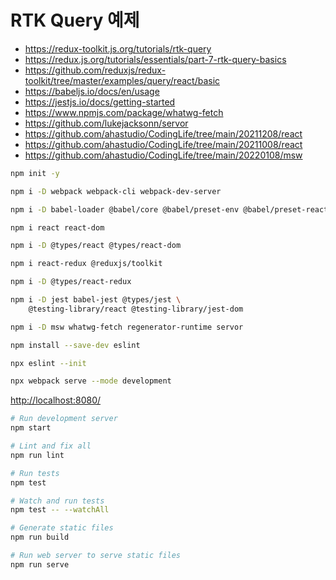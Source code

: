 # RTK Query 예제

- <https://redux-toolkit.js.org/tutorials/rtk-query>
- <https://redux.js.org/tutorials/essentials/part-7-rtk-query-basics>
- <https://github.com/reduxjs/redux-toolkit/tree/master/examples/query/react/basic>
- <https://babeljs.io/docs/en/usage>
- <https://jestjs.io/docs/getting-started>
- <https://www.npmjs.com/package/whatwg-fetch>
- <https://github.com/lukejacksonn/servor>
- <https://github.com/ahastudio/CodingLife/tree/main/20211208/react>
- <https://github.com/ahastudio/CodingLife/tree/main/20211008/react>
- <https://github.com/ahastudio/CodingLife/tree/main/20220108/msw>

```bash
npm init -y

npm i -D webpack webpack-cli webpack-dev-server

npm i -D babel-loader @babel/core @babel/preset-env @babel/preset-react

npm i react react-dom

npm i -D @types/react @types/react-dom

npm i react-redux @reduxjs/toolkit

npm i -D @types/react-redux

npm i -D jest babel-jest @types/jest \
    @testing-library/react @testing-library/jest-dom

npm i -D msw whatwg-fetch regenerator-runtime servor

npm install --save-dev eslint

npx eslint --init
```

```bash
npx webpack serve --mode development
```

<http://localhost:8080/>

```bash
# Run development server
npm start

# Lint and fix all
npm run lint

# Run tests
npm test

# Watch and run tests
npm test -- --watchAll

# Generate static files
npm run build

# Run web server to serve static files
npm run serve
```
